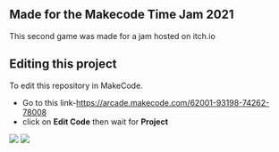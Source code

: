  

## Made for the Makecode Time Jam 2021 
This second game was made for a jam hosted on itch.io
## Editing this project 

To edit this repository in MakeCode.

* Go to this link-https://arcade.makecode.com/62001-93198-74262-78008
* click on **Edit Code** then wait for **Project**

![](https://img.itch.zone/aW1hZ2UvMTA0MzY2Mi81OTYyOTExLmpwZw==/147x117%23/CEKaxH.jpg) ![](https://img.itch.zone/aW1hZ2UvMTA0MzY2Mi81OTYyOTE2LmpwZw==/147x117%23/JpWAKm.jpg)
